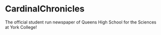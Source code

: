 # CardinalChronicles
The official student run newspaper of Queens High School for the Sciences at York College!
